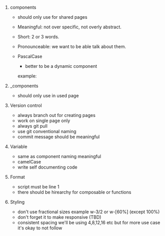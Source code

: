 <!-- Best practice for architecture or design patter -->

1.  components

    - should only use for shared pages
    - Meaningful: not over specific, not overly abstract.
    - Short: 2 or 3 words.
    - Pronounceable: we want to be able talk about them.
    - PascalCase

      - better to be a dynamic component

      example:
      <!-- recommended -->

      <app-header></app-header>
      <user-list></user-list>
      <range-slider></range-slider>

      <!-- avoid -->

      <btn-group></btn-group> <!-- short, but unpronounceable. use `button-group` instead -->
      <ui-slider></ui-slider> <!-- all components are ui elements, so is meaningless -->
      <slider></slider> <!-- not custom element spec compliant -->

2.  \_components

    - should only use in used page

3.  Version control

    - always branch out for creating pages
    - work on single page only
    - always git pull
    - use git conventional naming
    - commit message should be meaningful

4.  Variable

    - same as component naming meaningful
    - camelCase
    - write self documenting code

5.  Format

    - script must be line 1
    - there should be hirearchy for composable or functions

6.  Styling

    - don't use fractional sizes example w-3/2 or w-[60%] (except 100%)
    - don't forget it to make responsive (TBD)
    - consistent spacing we'll be using 4,8,12,16 etc but for more use case it's okay to not follow
